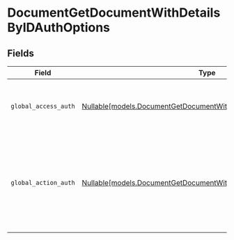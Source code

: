 # DocumentGetDocumentWithDetailsByIDAuthOptions


## Fields

| Field                                                                                                                                  | Type                                                                                                                                   | Required                                                                                                                               | Description                                                                                                                            |
| -------------------------------------------------------------------------------------------------------------------------------------- | -------------------------------------------------------------------------------------------------------------------------------------- | -------------------------------------------------------------------------------------------------------------------------------------- | -------------------------------------------------------------------------------------------------------------------------------------- |
| `global_access_auth`                                                                                                                   | [Nullable[models.DocumentGetDocumentWithDetailsByIDGlobalAccessAuth]](../models/documentgetdocumentwithdetailsbyidglobalaccessauth.md) | :heavy_check_mark:                                                                                                                     | The type of authentication required for the recipient to access the document.                                                          |
| `global_action_auth`                                                                                                                   | [Nullable[models.DocumentGetDocumentWithDetailsByIDGlobalActionAuth]](../models/documentgetdocumentwithdetailsbyidglobalactionauth.md) | :heavy_check_mark:                                                                                                                     | The type of authentication required for the recipient to sign the document. This field is restricted to Enterprise plan users only.    |